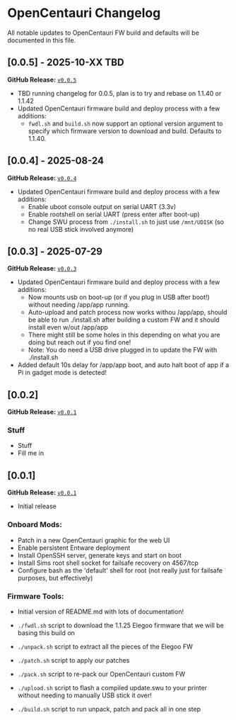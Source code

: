# OpenCentauri Changelog

All notable updates to OpenCentauri FW build and defaults will be documented in this file.

## [0.0.5] - 2025-10-XX TBD
**GitHub Release:** [`v0.0.5`](https://github.com/OpenCentauri/cc-fw-tools/releases/tag/v0.0.5)  

- TBD running changelog for 0.0.5, plan is to try and rebase on 1.1.40 or 1.1.42
- Updated OpenCentauri firmware build and deploy process with a few additions:
  - `fwdl.sh` and `build.sh` now support an optional version argument to specify which firmware version to download and build. Defaults to 1.1.40.

## [0.0.4] - 2025-08-24
**GitHub Release:** [`v0.0.4`](https://github.com/OpenCentauri/cc-fw-tools/releases/tag/v0.0.4)  

- Updated OpenCentauri firmware build and deploy process with a few additions:
  - Enable uboot console output on serial UART (3.3v)
  - Enable rootshell on serial UART (press enter after boot-up)
  - Change SWU process from `./install.sh` to just use `/mnt/UDISK` (so no real USB stick involved anymore)

## [0.0.3] - 2025-07-29
**GitHub Release:** [`v0.0.3`](https://github.com/OpenCentauri/cc-fw-tools/releases/tag/v0.0.3)  

- Updated OpenCentauri firmware build and deploy process with a few additions:
  - Now mounts usb on boot-up (or if you plug in USB after boot!) without needing /app/app running.
  - Auto-upload and patch process now works withou /app/app, should be able to run ./install.sh after building a custom FW and it should install even w/out /app/app
  - There might still be some holes in this depending on what you are doing but reach out if you find one!
  - Note: You do need a USB drive plugged in to update the FW with ./install.sh
- Added default 10s delay for /app/app boot, and auto halt boot of app if a Pi in gadget mode is detected!

## [0.0.2] 
**GitHub Release:** [`v0.0.1`](https://github.com/OpenCentauri/cc-fw-tools/releases/tag/v0.0.2)
### Stuff
  - Stuff
  - Fill me in

## [0.0.1] 
**GitHub Release:** [`v0.0.1`](https://github.com/OpenCentauri/cc-fw-tools/releases/tag/v0.0.1)  
- Initial release
### Onboard Mods:
  - Patch in a new OpenCentauri graphic for the web UI
  - Enable persistent Entware deployment
  - Install OpenSSH server, generate keys and start on boot
  - Install Sims root shell socket for failsafe recovery on 4567/tcp
  - Configure bash as the 'default' shell for root (not really just for failsafe purposes, but effectively)
### Firmware Tools:
  - Initial version of README.md with lots of documentation!

  - `./fwdl.sh` script to download the 1.1.25 Elegoo firmware that we will be basing this build on
  - `./unpack.sh` script to extract all the pieces of the Elegoo FW
  - `./patch.sh` script to apply our patches
  - `./pack.sh` script to re-pack our OpenCentauri custom FW
  - `./upload.sh` script to flash a compiled update.swu to your printer without needing to manually USB stick it over!
  - `./build.sh` script to run unpack, patch and pack all in one step
